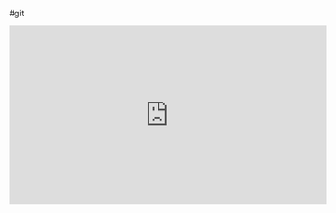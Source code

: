 #git

<iframe width="560" height="315" src="https://www.youtube.com/embed/1u5TRynDHQs?start=6687" title="YouTube video player" frameborder="0" allow="accelerometer; autoplay; clipboard-write; encrypted-media; gyroscope; picture-in-picture; web-share" allowfullscreen></iframe>